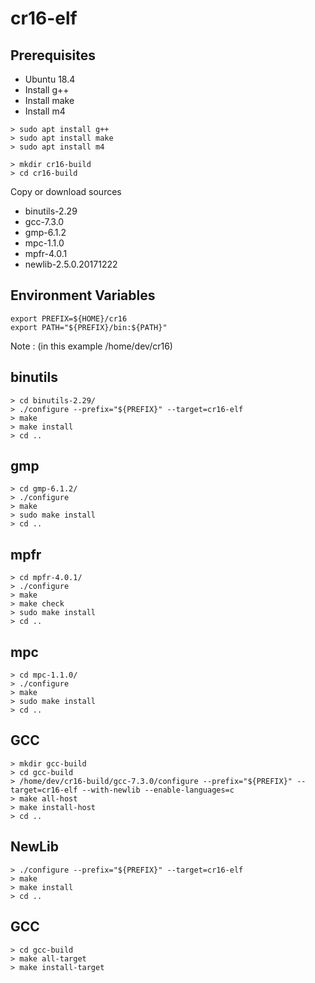 # cr16-elf

## Prerequisites

* Ubuntu 18.4
* Install g++   
* Install make  
* Install m4    

```
> sudo apt install g++
> sudo apt install make
> sudo apt install m4
```

```
> mkdir cr16-build
> cd cr16-build
```

Copy or download sources
* binutils-2.29
* gcc-7.3.0
* gmp-6.1.2
* mpc-1.1.0
* mpfr-4.0.1
* newlib-2.5.0.20171222

## Environment Variables

```
export PREFIX=${HOME}/cr16  
export PATH="${PREFIX}/bin:${PATH}"
```
Note : (in this example /home/dev/cr16)



## binutils
```
> cd binutils-2.29/
> ./configure --prefix="${PREFIX}" --target=cr16-elf
> make
> make install
> cd ..
```

## gmp
```
> cd gmp-6.1.2/
> ./configure
> make
> sudo make install
> cd ..
```

## mpfr
```
> cd mpfr-4.0.1/
> ./configure
> make
> make check
> sudo make install
> cd ..
```

## mpc
```
> cd mpc-1.1.0/
> ./configure
> make
> sudo make install
> cd ..
```

## GCC
```
> mkdir gcc-build
> cd gcc-build
> /home/dev/cr16-build/gcc-7.3.0/configure --prefix="${PREFIX}" --target=cr16-elf --with-newlib --enable-languages=c
> make all-host
> make install-host
> cd ..
```

## NewLib
```
> ./configure --prefix="${PREFIX}" --target=cr16-elf
> make
> make install
> cd ..
```

## GCC
```
> cd gcc-build
> make all-target
> make install-target
```

